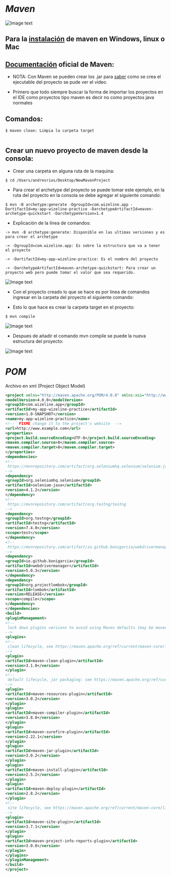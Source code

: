 # _Maven_

![Image text](https://github.com/andres4715-gif/importanDocuments/blob/master/imagenes/apache_maven_l5hy2n.png)

## Para la [instalación](https://www.youtube.com/watch?v=biBOXvSNaXg&list=PLvimn1Ins-40atMWQkxD8r8pRyPLAU0iQ&index=2) de maven en Windows, linux o Mac

## [Documentación](https://maven.apache.org/guides/getting-started/index.html) oficial de Maven:

- NOTA: Con Maven se pueden crear los .jar para [saber](https://www.youtube.com/watch?v=4OhwsOxYJWc&list=PLvimn1Ins-40atMWQkxD8r8pRyPLAU0iQ&index=3) como se crea el ejecutable del proyecto se pude ver el video.

- Primero que todo siempre buscar la forma de importar los proyectos en el IDE como proyectos tipo maven es decir no como proyectos java normales

## Comandos:

```shell
$ maven clean: Limpia la carpeta target


```

## Crear un nuevo proyecto de maven desde la consola:

- Crear una carpeta en alguna ruta de la maquina:

```shell
$ cd /Users/andresrios/Desktop/NewMavenProject
```

- Para crear el archetype del proyecto se puede tomar este ejemplo, en la ruta del proyecto en la consola se debe agregar el siguiente comando:

```shell
$ mvn -B archetype:generate -DgroupId=com.wizeline.app -DartifactId=my-app-wizeline-practice -DarchetypeArtifactId=maven-archetype-quickstart -DarchetypeVersion=1.4
```

- Explicación de la linea de comandos:

```shell
-> mvn -B archetype:generate: Disponible en las ultimas versiones y es para crear el archetype

-> -DgroupId=com.wizeline.app: Es sobre la estructura que va a tener el proyecto

-> -DartifactId=my-app-wizeline-practice: Es el nombre del proyecto

-> -DarchetypeArtifactId=maven-archetype-quickstart: Para crear un proyecto web pero puede tomar el valor que sea requerido.
```

![Image text](https://github.com/andres4715-gif/importanDocuments/blob/master/imagenes/Screen%20Shot%202022-03-16%20at%2012.10.23%20PM.png)

- Con el proyecto creado lo que se hace es por linea de comandos ingresar en la carpeta del proyecto el siguiente comando:

- Esto lo que hace es crear la carpeta target en el proyecto:

```shell
$ mvn compile
```

![Image text](https://github.com/andres4715-gif/importanDocuments/blob/master/imagenes/Screen%20Shot%202022-03-16%20at%2012.14.50%20PM.png)

- Despues de añadir el comando mvn compile se puede la nueva estructura del proyecto:

![Image text](https://github.com/andres4715-gif/importanDocuments/blob/master/imagenes/Screen%20Shot%202022-03-16%20at%2012.19.19%20PM.png)

# _POM_

Archivo en xml (Project Object Model)

```xml
<project xmlns="http://maven.apache.org/POM/4.0.0" xmlns:xsi="http://www.w3.org/2001/XMLSchema-instance" xsi:schemaLocation="http://maven.apache.org/POM/4.0.0 http://maven.apache.org/xsd/maven-4.0.0.xsd">
<modelVersion>4.0.0</modelVersion>
<groupId>com.wizeline.app</groupId>
<artifactId>my-app-wizeline-practice</artifactId>
<version>1.0-SNAPSHOT</version>
<name>my-app-wizeline-practice</name>
<!--  FIXME change it to the project's website  -->
<url>http://www.example.com</url>
<properties>
<project.build.sourceEncoding>UTF-8</project.build.sourceEncoding>
<maven.compiler.source>8</maven.compiler.source>
<maven.compiler.target>8</maven.compiler.target>
</properties>
<dependencies>
<!--
 https://mvnrepository.com/artifact/org.seleniumhq.selenium/selenium-java
-->
<dependency>
<groupId>org.seleniumhq.selenium</groupId>
<artifactId>selenium-java</artifactId>
<version>4.1.2</version>
</dependency>
<!--
 https://mvnrepository.com/artifact/org.testng/testng
-->
<dependency>
<groupId>org.testng</groupId>
<artifactId>testng</artifactId>
<version>7.4.0</version>
<scope>test</scope>
</dependency>
<!--
 https://mvnrepository.com/artifact/io.github.bonigarcia/webdrivermanager
-->
<dependency>
<groupId>io.github.bonigarcia</groupId>
<artifactId>webdrivermanager</artifactId>
<version>5.0.3</version>
</dependency>
<dependency>
<groupId>org.projectlombok</groupId>
<artifactId>lombok</artifactId>
<version>RELEASE</version>
<scope>compile</scope>
</dependency>
</dependencies>
<build>
<pluginManagement>
<!--
 lock down plugins versions to avoid using Maven defaults (may be moved to parent pom)
-->
<plugins>
<!--
 clean lifecycle, see https://maven.apache.org/ref/current/maven-core/lifecycles.html#clean_Lifecycle
-->
<plugin>
<artifactId>maven-clean-plugin</artifactId>
<version>3.1.0</version>
</plugin>
<!--
 default lifecycle, jar packaging: see https://maven.apache.org/ref/current/maven-core/default-bindings.html#Plugin_bindings_for_jar_packaging
-->
<plugin>
<artifactId>maven-resources-plugin</artifactId>
<version>3.0.2</version>
</plugin>
<plugin>
<artifactId>maven-compiler-plugin</artifactId>
<version>3.8.0</version>
</plugin>
<plugin>
<artifactId>maven-surefire-plugin</artifactId>
<version>2.22.1</version>
</plugin>
<plugin>
<artifactId>maven-jar-plugin</artifactId>
<version>3.0.2</version>
</plugin>
<plugin>
<artifactId>maven-install-plugin</artifactId>
<version>2.5.2</version>
</plugin>
<plugin>
<artifactId>maven-deploy-plugin</artifactId>
<version>2.8.2</version>
</plugin>
<!--
 site lifecycle, see https://maven.apache.org/ref/current/maven-core/lifecycles.html#site_Lifecycle
-->
<plugin>
<artifactId>maven-site-plugin</artifactId>
<version>3.7.1</version>
</plugin>
<plugin>
<artifactId>maven-project-info-reports-plugin</artifactId>
<version>3.0.0</version>
</plugin>
</plugins>
</pluginManagement>
</build>
</project>
```
